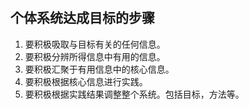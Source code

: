 # 



## 个体系统达成目标的步骤

1. 要积极吸取与目标有关的任何信息。
2. 要积极分辨所得信息中有用的信息。
3. 要积极汇聚于有用信息中的核心信息。
4. 要积极根据核心信息进行实践。
5. 要积极根据实践结果调整整个系统。包括目标，方法等。